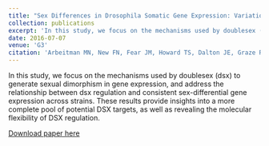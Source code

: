 ```yaml
---
title: "Sex Differences in Drosophila Somatic Gene Expression: Variation and Regulation by doublesex."
collection: publications
excerpt: 'In this study, we focus on the mechanisms used by doublesex (dsx) to generate sexual dimorphism in gene expression, and address the relationship between dsx regulation and consistent sex-differential gene expression across strains. These results provide insights into a more complete pool of potential DSX targets, as well as revealing the molecular flexibility of DSX regulation.'
date: 2016-07-07
venue: 'G3'
citation: 'Arbeitman MN, New FN, Fear JM, Howard TS, Dalton JE, Graze RM. (2016). &quot;Sex Differences in Drosophila Somatic Gene Expression: Variation and Regulation by doublesex.&quot; <i>G3</i>. 6(7).'
---
```


In this study, we focus on the mechanisms used by doublesex (dsx) to generate sexual dimorphism in gene expression, and address the relationship between dsx regulation and consistent sex-differential gene expression across strains. These results provide insights into a more complete pool of potential DSX targets, as well as revealing the molecular flexibility of DSX regulation.

[Download paper here](http://fnew.github.io/files/arbeitman_new_et_al.pdf)
